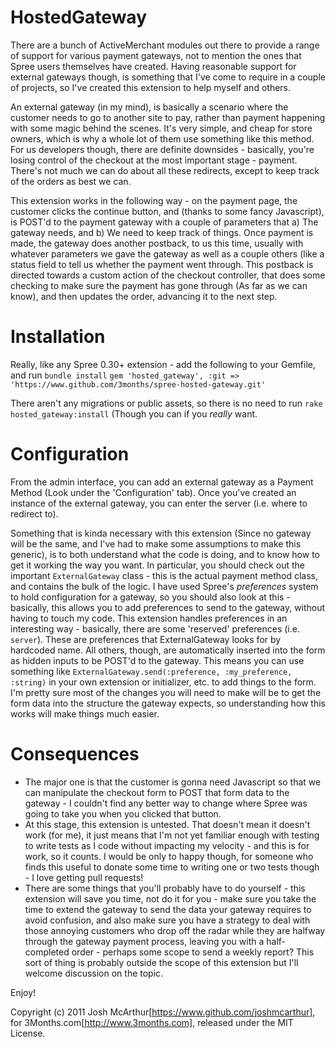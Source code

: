 HostedGateway
=============

There are a bunch of ActiveMerchant modules out there to provide a range of support for various payment gateways, not to mention the ones that Spree users themselves have created. Having reasonable support for external gateways though, is something that I've come to require in a couple of projects, so I've created this extension to help myself and others. 

An external gateway (in my mind), is basically a scenario where the customer needs to go to another site to pay, rather than payment happening with some magic behind the scenes. It's very simple, and cheap for store owners, which is why a whole lot of them use something like this method. For us developers though, there are definite downsides - basically, you're losing control of the checkout at the most important stage - payment. There's not much we can do about all these redirects, except to keep track of the orders as best we can.

This extension works in the following way - on the payment page, the customer clicks the continue button, and (thanks to some fancy Javascript), is POST'd to the payment gateway with a couple of parameters that a) The gateway needs, and b) We need to keep track of things. Once payment is made, the gateway does another postback, to us this time, usually with whatever parameters we gave the gateway as well as a couple others (like a status field to tell us whether the payment went through. This postback is directed towards a custom action of the checkout controller, that does some checking to make sure the payment has gone through (As far as we can know), and then updates the order, advancing it to the next step.

Installation
============

Really, like any Spree 0.30+ extension - add the following to your Gemfile, and run `bundle install`
`gem 'hosted_gateway', :git => 'https://www.github.com/3months/spree-hosted-gateway.git'`

There aren't any migrations or public assets, so there is no need to run `rake hosted_gateway:install` (Though you can if you _really_ want.


Configuration
=============

From the admin interface, you can add an external gateway as a Payment Method (Look under the 'Configuration' tab). Once you've created an instance of the external gateway, you can enter the server (i.e. where to redirect to). 

Something that is kinda necessary with this extension (Since no gateway will be the same, and I've had to make some assumptions to make this generic), is to both understand what the code is doing, and to know how to get it working the way you want. In particular, you should check out the important `ExternalGateway` class - this is the actual payment method class, and contains the bulk of the logic. I have used Spree's _preferences_ system to hold configuration for a gateway, so you should also look at this - basically, this allows you to add preferences to send to the gateway, without having to touch my code. This extension handles preferences in an interesting way - basically, there are some 'reserved' preferences (i.e. `server`). These are preferences that ExternalGateway looks for by hardcoded name. All others, though, are automatically inserted into the form as hidden inputs to be POST'd to the gateway. This means you can use something like `ExternalGateway.send(:preference, :my_preference, :string)` in your own extension or initializer, etc. to add things to the form. I'm pretty sure most of the changes you will need to make will be to get the form data into the structure the gateway expects, so understanding how this works will make things much easier.

Consequences
============
* The major one is that the customer is gonna need Javascript so that we can manipulate the checkout form to POST that form data to the gateway - I couldn't find any better way to change where Spree was going to take you when you clicked that button. 
* At this stage, this extension is untested. That doesn't mean it doesn't work (for me), it just means that I'm not yet familiar enough with testing to write tests as I code without impacting my velocity - and this is for work, so it counts. I would be only to happy though, for someone who finds this useful to donate some time to writing one or two tests though - I love getting pull requests!
* There are some things that you'll probably have to do yourself - this extension will save you time, not do it for you - make sure you take the time to extend the gateway to send the data your gateway requires to avoid confusion, and also make sure you have a strategy to deal with those annoying customers who drop off the radar while they are halfway through the gateway payment process, leaving you with a half-completed order - perhaps some scope to send a weekly report? This sort of thing is probably outside the scope of this extension but I'll welcome discussion on the topic.


Enjoy!


Copyright (c) 2011 Josh McArthur[https://www.github.com/joshmcarthur], for 3Months.com[http://www.3months.com], released under the MIT License.
